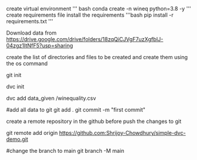 create virtual environment
''' bash
conda create -n wineq python=3.8 -y
'''
create requirements file
install the requirements
'''bash
pip install -r requirements.txt
'''

Download data from https://drive.google.com/drive/folders/18zqQiCJVgF7uzXgfbIJ-04zgz1ItNfF5?usp=sharing

create the list of directories and files to be created and create them using the os command

git init

dvc init

dvc add data_given /winequality.csv

#add all data to git
git add .
git commit -m "first commit"

create a remote repository in the github before push the changes to git

git remote add origin https://github.com:Shrijoy-Chowdhury/simple-dvc-demo.git

#change the branch to main
git branch -M main